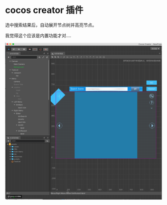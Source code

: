 # cocos creator 插件

选中搜索结果后，自动展开节点树并高亮节点。

我觉得这个应该是内置功能才对....

![gif](https://github.com/mario206/jump_to_selection_cocos-creator/blob/master/gif%E6%BC%94%E7%A4%BA.gif)

